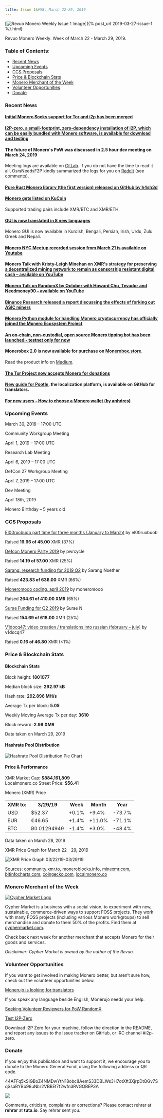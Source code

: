 ```yaml
---
title: Issue 1&#58; March 22-29, 2019
---
```

[<img src="/img/img-issue1.jpg" alt="Revuo Monero Weekly Issue 1 Image">]({% post_url 2019-03-27-issue-1 %}.html)

Revuo Monero Weekly: Week of March 22 - March 29, 2019.
<!--more-->

<h3>Table of Contents:</h3>
<ul class="contents">
    <li><a href="#news">Recent News</a></li>
    <li><a href="#events">Upcoming Events</a></li>
    <li><a href="#proposals">CCS Proposals</a></li>
    <li><a href="#stats">Price & Blockchain Stats</a></li>
    <li><a href="#merchant">Monero Merchant of the Week</a></li>
    <li><a href="#volunteer">Volunteer Opportunities</a></li>
    <li><a href="#donate">Donate</a></li>
</ul>


<h3 id="news">Recent News</h3>

<div class="newsbyte">
    <h4>
        <a href="https://github.com/monero-project/monero/pull/5090" target="_blank">
Initial Monero Socks support for Tor and i2p has been merged</a>
    </h4>
</div>

<div class="newsbyte">
    <h4>
        <a href="https://github.com/i2p-zero/i2p-zero/releases" target="_blank">I2P-zero, a small-footprint, zero-dependency installation of I2P, which can be easily bundled with Monero software, is available for download and testing</a>
    </h4>
</div>

<div class="newsbyte">
    <h4>The future of Monero's PoW was discussed in 2.5 hour dev meeting on March 24, 2019</h4>
    <p>Meeting logs are available on <a href="https://repo.getmonero.org/monero-project/monero-site/blob/b87354501b6343f9146f331805ddadc45696f728/_posts/2019-03-24-logs-for-the-dev-meeting-held-on-2019-03-24.md" target="_blank">GitLab</a>. If you do not have the time to read it all, OsrsNeedsF2P kindly summarized the logs for you on <a href="https://www.reddit.com/r/Monero/comments/b50mfy/logs_from_the_25_hr_dev_meeting_on_moneros_pow/" target="_blank">Reddit</a> (see comments).</p>
</div>

<div class="newsbyte">
    <h4>
        <a href="https://github.com/monero-rs/monero-rs" target="_blank">Pure Rust Monero library (the first version) released on GitHub by h4sh3d</a>
    </h4>
</div>

<div class="newsbyte">
    <h4>
        <a href="https://www.kucoin.com/news/en-monero-xmr-gets-listed-on-kucoin" target="_blank">Monero gets listed on KuCoin</a>
    </h4> 
    <p>Supported trading pairs include XMR/BTC and XMR/ETH.</p>
</div>

<div class="newsbyte">
    <h4>
        <a href="https://www.reddit.com/r/Monero/comments/b5d5xg/gui_wallet_translatable_in_8_new_languages_new/" target="_blank">GUI is now translated in 8 new languages</a>
    </h4>
    <p>Monero GUI is now available in Kurdish, Bengali, Persian, Irish, Urdu, Zulu Greek and Nepali.</p>
</div>
 

<div class="newsbyte">
    <h4><a href="https://www.youtube.com/watch?v=iWNlyHumD-c" target="_blank">Monero NYC Meetup recorded session from March 21 is available on Youtube</a></h4>
</div>

<div class="newsbyte">
    <h4>
        <a href="https://www.youtube.com/watch?v=ZZZF4BqIDrk" target="_blank">Monero Talk with Kristy-Leigh Minehan on XMR's strategy for preserving a decentralized mining network to remain as censorship resistant digital cash – available on YouTube</a>
    </h4>
</div>

<div class="newsbyte">
    <h4>
        <a href="https://www.youtube.com/watch?v=vGMTrA6NmeM" target="_blank">Monero Talk on RandomX by October with Howard Chu, Tevador and Needmoney90 – available on YouTube</a>
    </h4>
</div>

<div class="newsbyte">
    <h4>
        <a href="https://info.binance.com/en/research/marketresearch/monero-hard-fork.html" target="_blank">Binance Research released a report discussing the effects of forking out ASIC miners</a>
    </h4>
</div>

<div class="newsbyte">
    <h4>
       <a href="https://github.com/monero-ecosystem/monero-python" target="_blank">Monero Python module for handling Monero cryptocurrency has officially joined the Monero Ecosystem Project</a> 
    </h4>
</div>

<div class="newsbyte">
    <h4>
        <a href="https://old.reddit.com/r/Monero/comments/b4xz3f/announcing_umonerotipsbot_an_onchain_noncustodial/" target="_blank">An on-chain, non-custodial, open source Monero tipping bot has been launched - testnet only for now</a>
    </h4>
</div>

<div class="newsbyte">
    <h4>
        Monerobox 2.0 is now available for purchase on <a href="http://monerobox.store/" target="_blank">Monerobox.store</a>. 
    </h4>
    <p>Read the product info on <a href="https://medium.com/@jason.hcwong/monerobox-2-0-fedc00fa2aa4" target="_blank">Medium</a>.</p>
</div>

<div class="newsbyte">
    <h4>
        <a href="https://donate.torproject.org/cryptocurrency" target="_blank">The Tor Project now accepts Monero for donations</a>
    </h4>
</div>

<div class="newsbyte">
    <h4>
        <a href="https://github.com/monero-ecosystem/monero-translations/blob/master/pootle.md" target="_blank">New guide for Pootle</a>, the localization platform, is available on GitHub for translators.
    </h4>
</div>

<div class="newsbyte">
    <h4>
        <a href="https://medium.com/@anhdres/how-to-choose-a-monero-wallet-c713abb2d64d" target="_blank">For new users - How to choose a Monero wallet (by anhdres)</a>
    </h4>
</div>

<h3 id="events">Upcoming Events</h3>

<div class="event">
    <p class="date">March 30, 2019 – 17:00 UTC</p>
    <p>Community Workgroup Meeting</p>
</div>

<div class="event">
    <p class="date" markdown="1">April 1, 2019 – 17:00 UTC</p>
    <p markdown="1">Research Lab Meeting</p>
</div>

<div class="event">
    <p class="date" markdown="1">April 6, 2019 – 17:00 UTC</p>
    <p markdown="1">DefCon 27 Workgroup Meeting</p>
</div>

<div class="event">
    <p class="date" markdown="1">April 7, 2019 – 17:00 UTC</p>
    <p markdown="1">Dev Meeting</p>
</div>

<div class="event">
    <p class="date" markdown="1">April 18th, 2019</p>
    <p markdown="1">Monero Birthday – 5 years old</p>
</div>

<h3 id="proposals">CCS Proposals</h3>

<div class="proposal">
    <p><a href="https://ccs.getmonero.org/proposals/el00ruobuob-january-to-march-part-time-for-a-new-quarter.html" target="_blank">El00ruobuob part time for three months (January to March)</a> by el00ruobuob</p>
    <p>Raised <b>16.66 of 45.00</b> XMR (37%)</p>
</div>

<div class="proposal">
    <p><a href="https://ccs.getmonero.org/proposals/pwrcycle-Defcon_Monero_Party_2019.html" target="_blank">Defcon Monero Party 2019</a> by pwrcycle</p>
    <p>Raised <b>14.19 of 57.00</b> XMR (25%)</p>
</div>

<div class="proposal">
    <p><a href="https://ccs.getmonero.org/proposals/sarang-2019-q2.html" target="_blank">Sarang: research funding for 2019 Q2</a> by Sarang Noether</p>
    <p>Raised <b>423.83 of 638.00</b> XMR (66%)</p>
</div>

<div class="proposal">
    <p><a href="https://ccs.getmonero.org/proposals/mooo-2019-04.html" target="_blank">Moneromooo coding, april 2019</a> by moneromooo</p>
    <p>Raised <b>264.61 of 410.00 XMR</b> (65%)</p>
</div>

<div class="proposal">
    <p><a href="https://ccs.getmonero.org/proposals/surae-mrl-research-q2-2019.html" target="_blank">Surae Funding for Q2 2019</a> by Surae N</p>
    <p>Raised <b>154.69 of 618.00</b> XMR (25%)</p>
</div>

<div class="proposal">
    <p><a href="https://ccs.getmonero.org/proposals/v1docq47-video-creation-translations-into-russian-(february-july).html" target="_blank">V1docq47: video creation / translations into russian (february – july)</a> by v1docq47</p>
    <p>Raised <b>0.16 of 46.80</b> XMR (<1%)</p>
</div>

<h3 id="stats">Price & Blockchain Stats</h3>

<h4 class="stat">Blockchain Stats</h4>

<div class="bcstats">
    <p>Block height: <b>1801077</b></p>
    <p>Median block size: <b>292.97 kB</b></p>
    <p>Hash rate: <b>292.896 MH/s</b></p>
    <p>Average Tx per block: <b>5.05</b></p>
    <p>Weekly Moving Average Tx per day: <b>3610</b></p>
    <p>Block reward: <b>2.98 XMR</b></p>
</div>
<p class="note">Data taken on March 29, 2019</p>

<h4 class="stat">Hashrate Pool Distribution</h4>
<p><img src="/img/hashrate-pool-distribution-0329.png" alt="Hashrate Pool Distribution Pie Chart"/></p>

<h4 class="stat">Price & Performance</h4>

<div class="price-intro">XMR Market Cap:  <b>$884,161,809</b><br>Localmonero.co Street Price: <b>$56.41</b></div>

<p class="table-title">Monero (XMR) Price</p>
<table class="price-table">
  <tr class="row1">
    <th>XMR to:</th>
    <th>3/29/19</th>
    <th>Week</th>
    <th>Month</th>
    <th>Year</th>
  </tr>
  <tr>
    <td data-th="XMR to">USD</td>
    <td data-th="03/29/19">$52.37</td>
    <td data-th="Week" class="red">+0.1%</td>
    <td data-th="Month" class="green">+9.4%</td>
    <td data-th="Year" class="red">-73.7%</td>
  </tr>
  <tr class="row3">
    <td data-th="XMR to">EUR</td>
    <td data-th="03/29/19">€46.65</td>
    <td data-th="Week" class="red">+1.4%</td>
    <td data-th="Month" class="green">+11.0%</td>
    <td data-th="Year" class="red">-71.1%</td>
  </tr>
  <tr>
    <td data-th="XMR to">BTC</td>
    <td data-th="03/29/19">Ƀ0.01294949</td>
    <td data-th="Week" class="red">-1.4%</td>
    <td data-th="Month" class="green">+3.0%</td>
    <td data-th="Year" class="red">-48.4%</td>
  </tr>
</table>
<p class="note">Data taken on March 29, 2019</p>

<p class="table-title">XMR Price Graph for March 22 - 29, 2019</p>

![XMR Price Graph 03/22/19-03/29/19](/img/weekly-chart-0329.png "XMR Price Graph 03/22/19-03/29/19") 

Sources: <a href="https://community.xmr.to/explorer/mainnet/" target="_blank">community.xmr.to</a>, <a href="https://moneroblocks.info/stats/transaction-stats" target="_blank">moneroblocks.info</a>, <a href="https://minexmr.com/pools.html" target="_blank">minexmr.com</a>, <a href="https://bitinfocharts.com/monero/" target="_blank">bitinfocharts.com</a>, <a href="https://www.coingecko.com/" target="_blank">coingecko.com</a>, <a href="https://localmonero.co/" target="_blank">localmonero.co</a>

<h3 id="merchant">Monero Merchant of the Week</h3>

<a href="https://cyphermarket.com" target="_blank"><img src="/img/cyphermarket-logo.png" alt="Cypher Market Logo" class="merchant-img" id="cyphermarket"></a>

Cypher Market is a business with a social vision, to experiment with new, sustainable, commerce-driven ways to support FOSS projects. They work with many FOSS projects (including various Monero workgroups) to sell merchandise and donate to them 50% of the profits. Find them at <a href="https://cyphermarket.com" target="_blank">cyphermarket.com</a>.

Check back next week for another merchant that accepts Monero for their goods and services.

*Disclaimer: Cypher Market is owned by the author of the Revuo.*

<h3 id="volunteer">Volunteer Opportunities</h3>

<p>If you want to get involved in making Monero better, but aren’t sure how, check out the volunteer opportunities below.</p>

<p class="date"><a href="https://old.reddit.com/r/Monero/comments/b11aec/call_for_contributors_new_strings_for_monerujo_we/" target="_blank">Monerujo is looking for translators</a></p>
<p>If you speak any language beside English, Monerujo needs your help.</p>  

<p><a href="https://old.reddit.com/r/Monero/comments/b5fe5j/psa_seeking_volunteer_reviewers_for_pow_randomx/" target="_blank">Seeking Volunteer Reviewers for PoW RandomX</a></p>

<p class="date"><a href="https://github.com/i2p-zero/i2p-zero/releases" target="_blank">Test I2P-Zero</a></p>
<p>Download I2P Zero for your machine, follow the direction in the README, and report any issues to the Issue tracker on GitHub, or IRC channel #i2p-zero.</p>

<h3 id="donate">Donate</h3>

<p markdown="1">If you enjoy this publication and want to support it, we encourage you to donate to the Monero General Fund, using the following address or QR code.</p>

<p class="address" markdown="1">44AFFq5kSiGBoZ4NMDwYtN18obc8AemS33DBLWs3H7otXft3XjrpDtQGv7SqSsaBYBb98uNbr2VBBEt7f2wfn3RVGQBEP3A</p>

<p><a href="monero:44AFFq5kSiGBoZ4NMDwYtN18obc8AemS33DBLWs3H7otXft3XjrpDtQGv7SqSsaBYBb98uNbr2VBBEt7f2wfn3RVGQBEP3A" class="qr"><img src="/img/donate-monero.png"></a></p>

Comments, criticism, complaints or corrections? Please contact rehrar at **rehrar** at **tuta.io**. Say rehrar sent you.